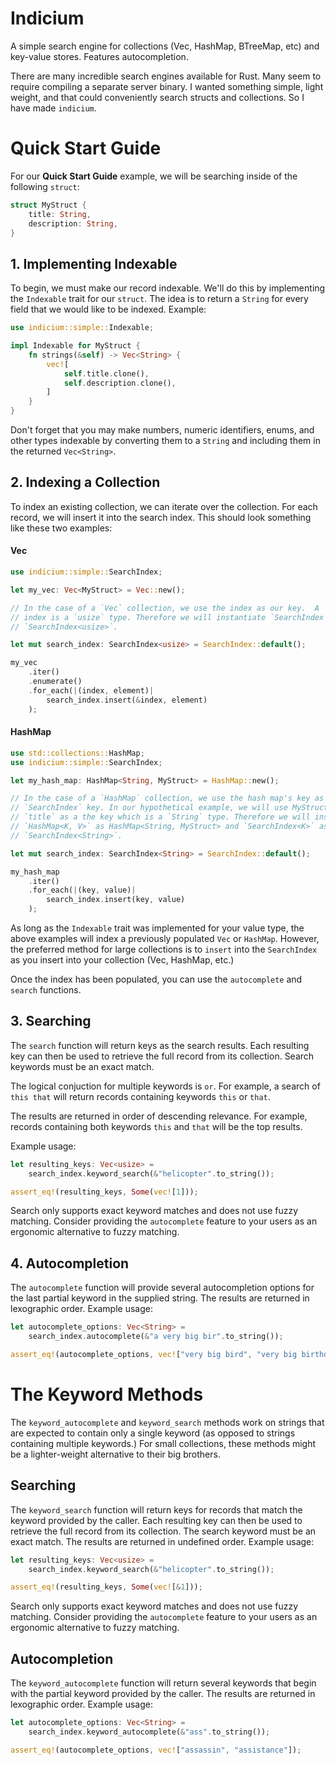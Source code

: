 # Indicium

A simple search engine for collections (Vec, HashMap, BTreeMap, etc) and
key-value stores. Features autocompletion.

There are many incredible search engines available for Rust. Many seem to
require compiling a separate server binary. I wanted something simple, light
weight, and that could conveniently search structs and collections. So I have
made `indicium`.

# Quick Start Guide

For our **Quick Start Guide** example, we will be searching inside of the
following `struct`:

```rust
struct MyStruct {
    title: String,
    description: String,
}
```

## 1. Implementing Indexable

To begin, we must make our record indexable. We'll do this by implementing the
`Indexable` trait for our `struct`. The idea is to return a `String` for every
field that we would like to be indexed. Example:

```rust
use indicium::simple::Indexable;

impl Indexable for MyStruct {
    fn strings(&self) -> Vec<String> {
        vec![
            self.title.clone(),
            self.description.clone(),
        ]
    }
}
```

Don't forget that you may make numbers, numeric identifiers, enums, and other
types indexable by converting them to a `String` and including them in the
returned `Vec<String>`.

## 2. Indexing a Collection

To index an existing collection, we can iterate over the collection. For each
record, we will insert it into the search index. This should look something
like these two examples:

#### Vec

```rust
use indicium::simple::SearchIndex;

let my_vec: Vec<MyStruct> = Vec::new();

// In the case of a `Vec` collection, we use the index as our key.  A `Vec`
// index is a `usize` type. Therefore we will instantiate `SearchIndex` as
// `SearchIndex<usize>`.

let mut search_index: SearchIndex<usize> = SearchIndex::default();

my_vec
    .iter()
    .enumerate()
    .for_each(|(index, element)|
        search_index.insert(&index, element)
    );
```

#### HashMap

```rust
use std::collections::HashMap;
use indicium::simple::SearchIndex;

let my_hash_map: HashMap<String, MyStruct> = HashMap::new();

// In the case of a `HashMap` collection, we use the hash map's key as the
// `SearchIndex` key. In our hypothetical example, we will use MyStruct's
// `title` as a the key which is a `String` type. Therefore we will instantiate
// `HashMap<K, V>` as HashMap<String, MyStruct> and `SearchIndex<K>` as
// `SearchIndex<String>`.

let mut search_index: SearchIndex<String> = SearchIndex::default();

my_hash_map
    .iter()
    .for_each(|(key, value)|
        search_index.insert(key, value)
    );
```

As long as the `Indexable` trait was implemented for your value type, the above
examples will index a previously populated `Vec` or `HashMap`. However, the
preferred method for large collections is to `insert` into the `SearchIndex` as
you insert into your collection (Vec, HashMap, etc.)

Once the index has been populated, you can use the `autocomplete` and `search`
functions.

## 3. Searching

The `search` function will return keys as the search results. Each resulting
key can then be used to retrieve the full record from its collection. Search
keywords must be an exact match.

The logical conjuction for multiple keywords is `or`. For example, a search of
`this that` will return records containing keywords `this` or `that`.

The results are returned in order of descending relevance. For example, records
containing both keywords `this` and `that` will be the top results.

Example usage:

```rust
let resulting_keys: Vec<usize> =
    search_index.keyword_search(&"helicopter".to_string());

assert_eq!(resulting_keys, Some(vec![1]));
```

Search only supports exact keyword matches and does not use fuzzy matching.
Consider providing the `autocomplete` feature to your users as an ergonomic
alternative to fuzzy matching.

## 4. Autocompletion

The `autocomplete` function will provide several autocompletion options for the
last partial keyword in the supplied string. The results are returned in
lexographic order. Example usage:

```rust
let autocomplete_options: Vec<String> =
    search_index.autocomplete(&"a very big bir".to_string());

assert_eq!(autocomplete_options, vec!["very big bird", "very big birthday"]);
```

# The Keyword Methods

The `keyword_autocomplete` and `keyword_search` methods work on strings that are
expected to contain only a single keyword (as opposed to strings containing
multiple keywords.) For small collections, these methods might be a
lighter-weight alternative to their big brothers.

## Searching

The `keyword_search` function will return keys for records that match the
keyword provided by the caller. Each resulting key can then be used to retrieve
the full record from its collection. The search keyword must be an exact match.
The results are returned in undefined order. Example usage:

```rust
let resulting_keys: Vec<usize> =
	search_index.keyword_search(&"helicopter".to_string());

assert_eq!(resulting_keys, Some(vec![&1]));
```

Search only supports exact keyword matches and does not use fuzzy matching.
Consider providing the `autocomplete` feature to your users as an ergonomic
alternative to fuzzy matching.

## Autocompletion

The `keyword_autocomplete` function will return several keywords that begin with
the partial keyword provided by the caller. The results are returned in
lexographic order. Example usage:

```rust
let autocomplete_options: Vec<String> =
	search_index.keyword_autocomplete(&"ass".to_string());

assert_eq!(autocomplete_options, vec!["assassin", "assistance"]);
```
